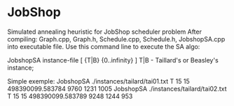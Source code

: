 JobShop
=======

Simulated annealing heuristic for JobShop scheduler problem
After compiling: Graph.cpp, Graph.h, Schedule.cpp, Schedule.h, JobshopSA.cpp into executable file. 
Use this command line to execute the SA algo:

JobshopSA instance-file [ {T|B} {0..infinity} ]
T|B - Taillard's or Beasley's instance; 

Simple exemple:
JobshopSA ./instances/tailard/tai01.txt	T 
15	15	498390099.583784	9760	1231	1005
JobshopSA ./instances/tailard/tai02.txt	T
15	15	498390099.583789	9248	1244	953


